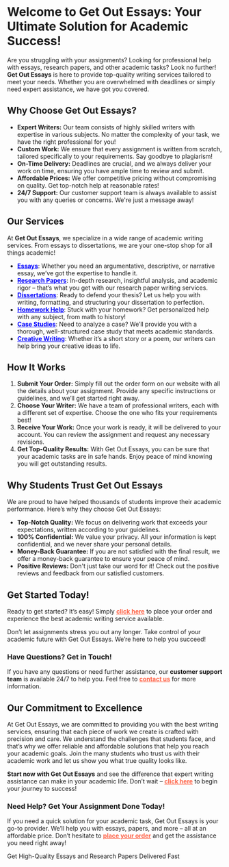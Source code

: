 <h1>Welcome to Get Out Essays: Your Ultimate Solution for Academic Success!</h1>

<p>Are you struggling with your assignments? Looking for professional help with essays, research papers, and other academic tasks? Look no further! <strong>Get Out Essays</strong> is here to provide top-quality writing services tailored to meet your needs. Whether you are overwhelmed with deadlines or simply need expert assistance, we have got you covered.</p>

<h2>Why Choose Get Out Essays?</h2>
<ul>
  <li><strong>Expert Writers:</strong> Our team consists of highly skilled writers with expertise in various subjects. No matter the complexity of your task, we have the right professional for you!</li>
  <li><strong>Custom Work:</strong> We ensure that every assignment is written from scratch, tailored specifically to your requirements. Say goodbye to plagiarism!</li>
  <li><strong>On-Time Delivery:</strong> Deadlines are crucial, and we always deliver your work on time, ensuring you have ample time to review and submit.</li>
  <li><strong>Affordable Prices:</strong> We offer competitive pricing without compromising on quality. Get top-notch help at reasonable rates!</li>
  <li><strong>24/7 Support:</strong> Our customer support team is always available to assist you with any queries or concerns. We're just a message away!</li>
</ul>

<h2>Our Services</h2>
<p>At <strong>Get Out Essays</strong>, we specialize in a wide range of academic writing services. From essays to dissertations, we are your one-stop shop for all things academic!</p>
<ul>
  <li><a href="https://tinyurl.com/topessay?keyword=get+out+essays" style="font-weight: bold; color: #0000FF;">Essays</a>: Whether you need an argumentative, descriptive, or narrative essay, we’ve got the expertise to handle it.</li>
  <li><a href="https://tinyurl.com/topessay?keyword=get+out+essays" style="font-weight: bold; color: #0000FF;">Research Papers</a>: In-depth research, insightful analysis, and academic rigor – that’s what you get with our research paper writing services.</li>
  <li><a href="https://tinyurl.com/topessay?keyword=get+out+essays" style="font-weight: bold; color: #0000FF;">Dissertations</a>: Ready to defend your thesis? Let us help you with writing, formatting, and structuring your dissertation to perfection.</li>
  <li><a href="https://tinyurl.com/topessay?keyword=get+out+essays" style="font-weight: bold; color: #0000FF;">Homework Help</a>: Stuck with your homework? Get personalized help with any subject, from math to history!</li>
  <li><a href="https://tinyurl.com/topessay?keyword=get+out+essays" style="font-weight: bold; color: #0000FF;">Case Studies</a>: Need to analyze a case? We’ll provide you with a thorough, well-structured case study that meets academic standards.</li>
  <li><a href="https://tinyurl.com/topessay?keyword=get+out+essays" style="font-weight: bold; color: #0000FF;">Creative Writing</a>: Whether it’s a short story or a poem, our writers can help bring your creative ideas to life.</li>
</ul>

<h2>How It Works</h2>
<ol>
  <li><strong>Submit Your Order:</strong> Simply fill out the order form on our website with all the details about your assignment. Provide any specific instructions or guidelines, and we’ll get started right away.</li>
  <li><strong>Choose Your Writer:</strong> We have a team of professional writers, each with a different set of expertise. Choose the one who fits your requirements best!</li>
  <li><strong>Receive Your Work:</strong> Once your work is ready, it will be delivered to your account. You can review the assignment and request any necessary revisions.</li>
  <li><strong>Get Top-Quality Results:</strong> With Get Out Essays, you can be sure that your academic tasks are in safe hands. Enjoy peace of mind knowing you will get outstanding results.</li>
</ol>

<h2>Why Students Trust Get Out Essays</h2>
<p>We are proud to have helped thousands of students improve their academic performance. Here’s why they choose Get Out Essays:</p>
<ul>
  <li><strong>Top-Notch Quality:</strong> We focus on delivering work that exceeds your expectations, written according to your guidelines.</li>
  <li><strong>100% Confidential:</strong> We value your privacy. All your information is kept confidential, and we never share your personal details.</li>
  <li><strong>Money-Back Guarantee:</strong> If you are not satisfied with the final result, we offer a money-back guarantee to ensure your peace of mind.</li>
  <li><strong>Positive Reviews:</strong> Don't just take our word for it! Check out the positive reviews and feedback from our satisfied customers.</li>
</ul>

<h2>Get Started Today!</h2>
<p>Ready to get started? It’s easy! Simply <a href="https://tinyurl.com/topessay?keyword=get+out+essays" style="font-weight: bold; color: #FF6347;">click here</a> to place your order and experience the best academic writing service available.</p>

<p>Don’t let assignments stress you out any longer. Take control of your academic future with Get Out Essays. We’re here to help you succeed!</p>

<h3>Have Questions? Get in Touch!</h3>
<p>If you have any questions or need further assistance, our <strong>customer support team</strong> is available 24/7 to help you. Feel free to <a href="https://tinyurl.com/topessay?keyword=get+out+essays" style="font-weight: bold; color: #FF6347;">contact us</a> for more information.</p>

<h2>Our Commitment to Excellence</h2>
<p>At Get Out Essays, we are committed to providing you with the best writing services, ensuring that each piece of work we create is crafted with precision and care. We understand the challenges that students face, and that’s why we offer reliable and affordable solutions that help you reach your academic goals. Join the many students who trust us with their academic work and let us show you what true quality looks like.</p>

<p><strong>Start now with Get Out Essays</strong> and see the difference that expert writing assistance can make in your academic life. Don’t wait – <a href="https://tinyurl.com/topessay?keyword=get+out+essays" style="font-weight: bold; color: #FF6347;">click here</a> to begin your journey to success!</p>

<h3>Need Help? Get Your Assignment Done Today!</h3>
<p>If you need a quick solution for your academic task, Get Out Essays is your go-to provider. We’ll help you with essays, papers, and more – all at an affordable price. Don’t hesitate to <a href="https://tinyurl.com/topessay?keyword=get+out+essays" style="font-weight: bold; color: #FF6347;">place your order</a> and get the assistance you need right away!</p>
Get High-Quality Essays and Research Papers Delivered Fast
